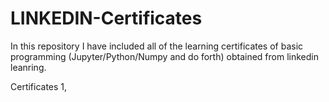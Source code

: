 # LINKEDIN-Certificates
In this repository I have included all of the learning certificates of basic programming (Jupyter/Python/Numpy and do forth) obtained from linkedin leanring.

Certificates
1,
